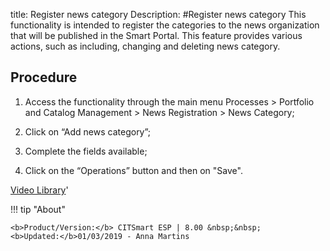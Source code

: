 title: Register news category
Description: 
#Register news category
This functionality is intended to register the categories to the news organization that will be published in the Smart Portal.
This feature provides various actions, such as including, changing and deleting news category.

**Procedure**
-------------

1.  Access the functionality through the main menu Processes \> Portfolio and
    Catalog Management \> News Registration \> News Category;

2.  Click on “Add news category”;

3.  Complete the fields available;

4.  Click on the “Operations” button and then on "Save".


<i class='fa fa-youtube-play  fa-2x' style='color:#97ce17;vertical-align: middle;'> </i> [Video Library](https://www.youtube.com/playlist?list=PLB5qK2uzf2RPsG8HdkE7qEHB39yEI_T8y)'

!!! tip "About"

    <b>Product/Version:</b> CITSmart ESP | 8.00 &nbsp;&nbsp;
    <b>Updated:</b>01/03/2019 - Anna Martins
